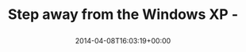---
retweeted: false
source: <a href="http://twitter.com" rel="nofollow">Twitter Web Client</a>
entities:
  hashtags: []
  symbols: []
  user_mentions: []
  urls:
  - url: http://t.co/YDtgOZBl9S
    expanded_url: http://dilbert.com/strips/comic/2010-05-04
    display_url: dilbert.com/strips/comic/2…
    indices:
    - '32'
    - '54'
display_text_range:
- '0'
- '54'
favorite_count: '4'
id_str: '453563748167720960'
truncated: false
retweet_count: '3'
id: '453563748167720960'
possibly_sensitive: false
created_at: Tue Apr 08 16:03:19 +0000 2014
favorited: false
full_text: Step away from the Windows XP -
lang: en
quote_url: http://dilbert.com/strips/comic/2010-05-04
tags:
- pesos/twitter
date: '2014-04-08T16:03:19+00:00'
src: https://twitter.com/bascht/status/453563748167720960
original_url: https://twitter.com/bascht/status/453563748167720960
type: twitter_tweet
text: Step away from the Windows XP -
title: 'Step away from the Windows XP -

  '

---